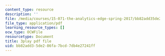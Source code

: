 ```yaml
---
content_type: resource
description: ''
file: /media/courses/15-071-the-analytics-edge-spring-2017/bb82add35de286fa7bcd7db4e27241ff_t8nLB1AmUgE.pdf
file_type: application/pdf
learning_resource_types: []
ocw_type: OCWFile
resourcetype: Document
title: 3play pdf file
uid: bb82add3-5de2-86fa-7bcd-7db4e27241ff
---
```

